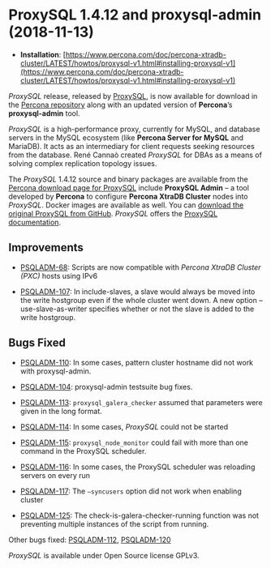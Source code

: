 # ProxySQL 1.4.12 and proxysql-admin (2018-11-13)

* **Installation**: [https://www.percona.com/doc/percona-xtradb-cluster/LATEST/howtos/proxysql-v1.html#installing-proxysql-v1](https://www.percona.com/doc/percona-xtradb-cluster/LATEST/howtos/proxysql-v1.html#installing-proxysql-v1)

*ProxySQL* release, released by [ProxySQL](https://www.proxysql.com/), is now available for download in
the [Percona repository](https://www.percona.com/software/percona-software-repositories-for-mysql) along with an updated version of **Percona**’s
**proxysql-admin** tool.

*ProxySQL* is a high-performance proxy, currently for MySQL, and database
servers in the MySQL ecosystem (like **Percona Server for MySQL** and MariaDB). It acts as an
intermediary for client requests seeking resources from the
database. René Cannaò created *ProxySQL* for DBAs as a means of solving
complex replication topology issues.

The *ProxySQL* 1.4.12 source and binary packages are available from the [Percona
download page for ProxySQL](https://percona.com/downloads/proxysql) include **ProxySQL Admin** – a tool developed by
**Percona** to configure **Percona XtraDB Cluster** nodes into *ProxySQL*. Docker images are available as well. You can [download the original ProxySQL from GitHub](https://github.com/sysown/proxysql/releases). *ProxySQL* offers the [ProxySQL documentation](https://proxysql.com/documentation/).

## Improvements

* [PSQLADM-68](https://jira.percona.com/browse/PSQLADM-68): Scripts are now compatible with *Percona XtraDB Cluster (PXC)* hosts using IPv6

* [PSQLADM-107](https://jira.percona.com/browse/PSQLADM-107): In include-slaves, a slave would always be moved into the write hostgroup even if the whole cluster went down. A new option –use-slave-as-writer specifies whether or not the slave is added to the write hostgroup.

## Bugs Fixed

* [PSQLADM-110](https://jira.percona.com/browse/PSQLADM-110): In some cases, pattern cluster hostname did not work with proxysql-admin.

* [PSQLADM-104](https://jira.percona.com/browse/PSQLADM-104): proxysql-admin testsuite bug fixes.

* [PSQLADM-113](https://jira.percona.com/browse/PSQLADM-113): `proxysql_galera_checker` assumed that parameters were given in the long format.

* [PSQLADM-114](https://jira.percona.com/browse/PSQLADM-114): In some cases, *ProxySQL* could not be started

* [PSQLADM-115](https://jira.percona.com/browse/PSQLADM-115): `proxysql_node_monitor` could fail with more than one command in the ProxySQL scheduler.

* [PSQLADM-116](https://jira.percona.com/browse/PSQLADM-116): In some cases, the ProxySQL scheduler was reloading servers on every run

* [PSQLADM-117](https://jira.percona.com/browse/PSQLADM-117): The `–syncusers` option did not work when enabling cluster

* [PSQLADM-125](https://jira.percona.com/browse/PSQLADM-125): The check-is-galera-checker-running function was not preventing multiple instances of the script from running.

Other bugs fixed: [PSQLADM-112](https://jira.percona.com/browse/PSQLADM-112), [PSQLADM-120](https://jira.percona.com/browse/PSQLADM-120)

*ProxySQL* is available under Open Source license GPLv3.
